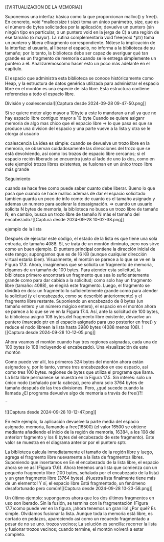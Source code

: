 
[[VIRTUALIZACION DE LA MEMORIA]]

Suponemos una interfaz básica como la que proporcionan malloc() y free(). En concreto, void *malloc(size t size) toma un único parámetro, size, que es el número de bytes solicitados por la aplicación; devuelve un puntero (sin ningún tipo en particular, o un puntero void en la jerga de C) a una región de ese tamaño (o mayor). La rutina complementaria void free(void *ptr) toma un puntero y libera elfragmento correspondiente. Nótese la implicación de la interfaz: el usuario, al liberar el espacio, no informa a la biblioteca de su tamaño; por lo tanto, la biblioteca debe ser capaz de averiguar qué tan grande es un fragmento de memoria cuando se le entrega simplemente un puntero a él. Analizaremoscómo hacer esto un poco más adelante en el capítulo.

El espacio que administra esta biblioteca se conoce históricamente como Heap, y la estructura de datos genérica utilizada para administrar el espacio libre en el montón es una especie de ista libre. Esta estructura contiene referencias a todo el espacio libre.


División y coalescencia![[Captura desde 2024-09-28 09-47-50.png]]

Si se quiere meter algo mayor a 10byte a este lo mandaran a null ya que no hay espacio libre contiguo mayor a 10 byte
Cuando se quiere asiganr memoria de algo mas chico que el espacio libre => lo que pasa es que se produce una division del espacio y una parte vueve a  la lista y otra se le otorga al usuario

coalescencia
 La idea es simple: cuando se devuelve un trozo libre en la memoria, se observan cuidadosamente las direcciones del trozo que se está devolviendo, así como los trozos de espacio libre cercanos; si el espacio recién liberado se encuentra justo al lado de uno (o dos, como en este ejemplo) trozos libres existentes, se fusionan en un único trozo libre más grande


Seguimiento

cuando se hace free como puede saber cuanto debe liberar. Bueno lo que pasa que cuando se hace malloc ademas de dar el espacio solicitado tambien guarda un poco de info como: de cuanto es el tamaño asignado y ademas un numero para acelerar la desasignación. =>
cuando un usuario solicita N bytes de memoria, la biblioteca no busca un trozo libre de tamaño N; en cambio, busca un trozo libre de tamaño N más el tamaño del encabezado.![[Captura desde 2024-09-28 10-02-38.png]]


ejemplo de la lista



Después de ejecutar este código, el estado de la lista es que tiene una sola entrada,
de tamaño 4088. Sí, se trata de un montón diminuto, pero nos sirve como un buen
ejemplo. El puntero principal contiene la dirección inicial de este rango; supongamos que
es de 16 KB (aunque cualquier dirección virtual estaría bien). Visualmente, el montón se
parece a lo que se ve en la Figura 17.3.
Ahora, imaginemos que se solicita un fragmento de memoria, digamos de un tamaño
de 100 bytes. Para atender esta solicitud, la biblioteca primero encontrará un fragmento
que sea lo suficientemente grande como para dar cabida a la solicitud; como solo hay
un fragmento libre (tamaño: 4088), se elegirá este fragmento. Luego, el fragmento se
dividirá en dos: un fragmento lo suficientemente grande como para atender la solicitud
(y el encabezado, como se describió anteriormente) y el fragmento libre restante.
Suponiendo un encabezado de 8 bytes (un tamaño entero y un número mágico entero),
el espacio en el montón ahora se parece a lo que se ve en la Figura 17.4.
Así, ante la solicitud de 100 bytes, la biblioteca asignó 108 bytes.del fragmento libre existente, devuelve un puntero (marcado ptr en el espacio asignado para uso posterior en free() y reduce el nodo libreen la lista hasta 3980 bytes (4088 menos 108). 
![[Captura desde 2024-09-28 10-12-05.png]]



Ahora veamos el montón cuando hay tres regiones asignadas, cada una de 100 bytes (o 108 incluyendo el encabezado). Una visualización de este montón 

Como puede ver allí, los primeros 324 bytes del montón ahora están asignados y, por lo tanto, vemos tres encabezados en ese espacio, así como tres 100 bytes.
regiones de bytes que utiliza el programa que llama. La lista libre permanece
se muestra en la Figura 17.5. Sin interés: solo un único nodo (señalado por la cabeza), pero ahora solo 3764 bytes de tamaño después de las tres divisiones. Pero, ¿qué sucede cuando la llamada ¿El programa devuelve algo de memoria a través de free()?!

¨

![[Captura desde 2024-09-28 10-12-47.png]]


En este ejemplo, la aplicación devuelve la parte media del espacio asignado.
memoria, llamando a free(16500) (el valor 16500 se obtiene mediante añadiendo el inicio de la región de memoria, 16384, a los 108 del anteriorr fagmento y los 8 bytes del encabezado de este fragmento). Este valor se muestra en el diagrama anterior por el puntero sptr.

La biblioteca calcula inmediatamente el tamaño de la región libre y luego, agrega el fragmento libre nuevamente a la lista de fragmentos libres. Suponiendo que insertamos en
En el encabezado de la lista libre, el espacio ahora se ve así (Figura 17.6).
Ahora tenemos una lista que comienza con un pequeño fragmento libre (100 bytes, señalado por el encabezado de la lista) y un gran fragmento libre (3764 bytes). ¡Nuestra lista finalmente tiene más de un elemento! Y sí, el espacio libre Está fragmentado, un fenómeno desafortunado pero común![[Captura desde 2024-09-28 10-23-58.png]]

Un último ejemplo: supongamos ahora que los dos últimos fragmentos en uso son iberado. Sin la fusión, se termina con la fragmentación (Figura 17.7)como puede ver en la figura, ¡ahora tenemos un gran lío! ¿Por qué? Es simple. Olvidamos fusionar la lista. Aunque toda la memoria está libre, es cortado en pedazos, apareciendo así como un recuerdo fragmentado a pesar de no se uno. 
trozos vecinos; La solución es sencilla: recorrer la lista y fusionar trozos vecinos; cuando termine, el montón volverá a estar completo.